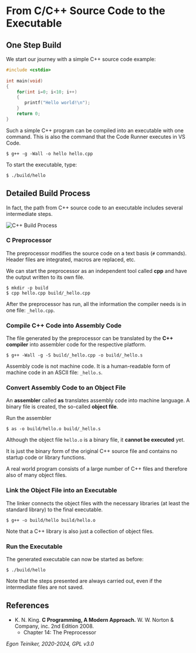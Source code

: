 # From C/C++ Source Code to the Executable

## One Step Build 

We start our journey with a simple C++ source code example:
```C
#include <cstdio>
 
int main(void)
{
    for(int i=0; i<10; i++)
    {
       printf("Hello world!\n");
    }
    return 0;
}
```

Such a simple C++ program can be compiled into an executable with one command.
This is also the command that the Code Runner executes in VS Code.

```
$ g++ -g -Wall -o hello hello.cpp 
```

To start the executable, type:
```
$ ./build/hello
```


## Detailed Build Process 

In fact, the path from C++ source code to an executable includes several intermediate steps.

![C++ Build Process](figures/C-Build-Process.png)

### C Preprocessor
The preprocessor modifies the source code on a text basis (`#` commands). Header files are integrated, macros are replaced, etc.

We can start the preprocessor as an independent tool called **cpp** and have the output written to its own file.

```
$ mkdir -p build
$ cpp hello.cpp build/_hello.cpp
```

After the preprocessor has run, all the information the compiler needs is in one file: `_hello.cpp`.


### Compile C++ Code into Assembly Code

The file generated by the preprocessor can be translated by the **C++ compiler** into assembler code for the respective platform.

```
$ g++ -Wall -g -S build/_hello.cpp -o build/_hello.s
```

Assembly code is not machine code. It is a human-readable form of machine code in an ASCII file: `_hello.s`.


### Convert Assembly Code to an Object File

An **assembler** called **as** translates assembly code into machine language. 
A binary file is created, the so-called **object file**.

Run the assembler
```
$ as -o build/hello.o build/_hello.s
```

Although the object file `hello.o` is a binary file, it **cannot be executed** yet. 

It is just the binary form of the original C++ source file and contains 
no startup code or library functions.

A real world program consists of a large number of C++ files and therefore 
also of many object files.

### Link the Object File into an Executable

The linker connects the object files with the necessary libraries 
(at least the standard library) to the final executable.

```
$ g++ -o build/hello build/hello.o
```

Note that a C++ library is also just a collection of object files.


### Run the Executable

The generated executable can now be started as before:

```
$ ./build/hello 
```

Note that the steps presented are always carried out, even if the intermediate files are not saved.

## References

* K. N. King. **C Programming, A Modern Approach.** W. W. Norton & Company, inc. 2nd Edition 2008. 
    * Chapter 14: The Preprocessor

*Egon Teiniker, 2020-2024, GPL v3.0*
